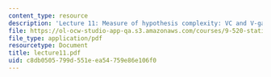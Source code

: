 ```yaml
---
content_type: resource
description: 'Lecture 11: Measure of hypothesis complexity: VC and V-gamma dimensions.'
file: https://ol-ocw-studio-app-qa.s3.amazonaws.com/courses/9-520-statistical-learning-theory-and-applications-spring-2003/c8db0505799d551eea54759e86e106f0_lecture11.pdf
file_type: application/pdf
resourcetype: Document
title: lecture11.pdf
uid: c8db0505-799d-551e-ea54-759e86e106f0
---
```


